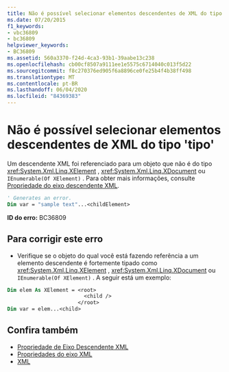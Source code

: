 ```yaml
---
title: Não é possível selecionar elementos descendentes de XML do tipo 'tipo'
ms.date: 07/20/2015
f1_keywords:
- vbc36809
- bc36809
helpviewer_keywords:
- BC36809
ms.assetid: 560a3370-f24d-4ca3-93b1-39aabe13c238
ms.openlocfilehash: cb00cf8507a9111ee1e5575c6714040c013f5d22
ms.sourcegitcommit: f8c270376ed905f6a8896ce0fe25b4f4b38ff498
ms.translationtype: MT
ms.contentlocale: pt-BR
ms.lasthandoff: 06/04/2020
ms.locfileid: "84369383"
---
```

# <a name="xml-descendant-elements-cannot-be-selected-from-type-type"></a>Não é possível selecionar elementos descendentes de XML do tipo 'tipo'
Um descendente XML foi referenciado para um objeto que não é do tipo <xref:System.Xml.Linq.XElement> , <xref:System.Xml.Linq.XDocument> ou `IEnumerable(Of XElement)` . Para obter mais informações, consulte [Propriedade do eixo descendente XML](../language-reference/xml-axis/xml-descendant-axis-property.md).  
  
```vb  
' Generates an error.  
Dim var = "sample text"...<childElement>  
```  
  
 **ID do erro:** BC36809  
  
## <a name="to-correct-this-error"></a>Para corrigir este erro  
  
- Verifique se o objeto do qual você está fazendo referência a um elemento descendente é fortemente tipado como <xref:System.Xml.Linq.XElement> , <xref:System.Xml.Linq.XDocument> ou `IEnumerable(Of XElement)` . A seguir está um exemplo:  
  
```vb  
Dim elem As XElement = <root>  
                         <child />  
                       </root>  
Dim var = elem...<child>  
```  
  
## <a name="see-also"></a>Confira também

- [Propriedade de Eixo Descendente XML](../language-reference/xml-axis/xml-descendant-axis-property.md)
- [Propriedades do eixo XML](../language-reference/xml-axis/index.md)
- [XML](../programming-guide/language-features/xml/index.md)
